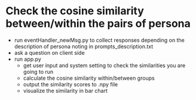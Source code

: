 # Check the cosine similarity between/within the pairs of persona 
- run eventHandler_newMsg.py to collect responses depending on the description of persona noting in prompts_description.txt
- ask a question on client side 
- run app.py
    - get user input and system setting to check the similarities you are going to run
    - calculate the cosine similarity within/between groups 
    - output the similarity scores to .npy file
    - visualize the similarity in bar chart 
